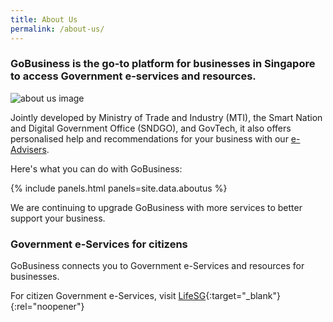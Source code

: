 ```yaml
---
title: About Us
permalink: /about-us/
---
```


### GoBusiness is the go-to platform for businesses in Singapore to access Government e-services and resources.

![about us image](/images/abtus.png)

Jointly developed by Ministry of Trade and Industry (MTI), the Smart Nation and Digital Government Office (SNDGO), and GovTech, it also offers personalised help and recommendations for your business with our [e-Advisers](/e-services/guides-for-biz/).

Here's what you can do with GoBusiness:

{% include panels.html panels=site.data.aboutus %}

We are continuing to upgrade GoBusiness with more services to better support your business.

### Government e-Services for citizens

GoBusiness connects you to Government e-Services and resources for businesses.

For citizen Government e-Services, visit [LifeSG](https://www.life.gov.sg/?utm_source=gobiz&utm_medium=referral&utm_campaign=gobiz&utm_content=aboutus){:target="_blank"}{:rel="noopener"}

<script src="/jquery/jquery.min.js"></script>
<script src="/jquery/bp-menu-new-tab.js"></script>